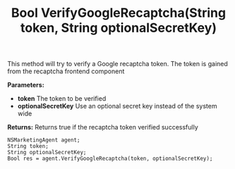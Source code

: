 ﻿---
uid: crmscript_ref_NSMarketingAgent_VerifyGoogleRecaptcha
title: Bool VerifyGoogleRecaptcha(String token, String optionalSecretKey)
intellisense: NSMarketingAgent.VerifyGoogleRecaptcha
keywords: NSMarketingAgent, VerifyGoogleRecaptcha
so.topic: reference
---

This method will try to verify a Google recaptcha token. The token is gained from the recaptcha frontend component

**Parameters:**
 - **token** The token to be verified
 - **optionalSecretKey** Use an optional secret key instead of the system wide

**Returns:** Returns true if the recaptcha token verified successfully

```crmscript
NSMarketingAgent agent;
String token;
String optionalSecretKey;
Bool res = agent.VerifyGoogleRecaptcha(token, optionalSecretKey);
```

